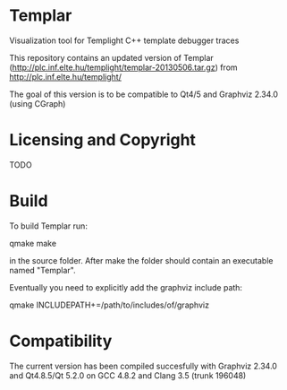 Templar
=======

Visualization tool for Templight C++ template debugger traces

This repository contains an updated version of Templar (http://plc.inf.elte.hu/templight/templar-20130506.tar.gz) from
http://plc.inf.elte.hu/templight/

The goal of this version is to be compatible to Qt4/5 and Graphviz 2.34.0 (using CGraph)

Licensing and Copyright
=======================
TODO

Build
=====

To build Templar run:

qmake
make

in the source folder.
After make the folder should contain an executable named "Templar".

Eventually you need to explicitly add the graphviz include path:

qmake INCLUDEPATH+=/path/to/includes/of/graphviz

Compatibility
=============

The current version has been compiled succesfully with Graphviz 2.34.0 and Qt4.8.5/Qt 5.2.0 on GCC 4.8.2 and Clang 3.5 (trunk 196048)
